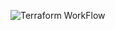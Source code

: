 ![Terraform WorkFlow](https://github.com/GlasgowMoe/cloud/actions/workflows/terraform.yml/badge.svg?branch=feature-1)

